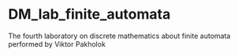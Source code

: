 # DM_lab_finite_automata
The fourth laboratory on discrete mathematics about finite automata performed by Viktor Pakholok
